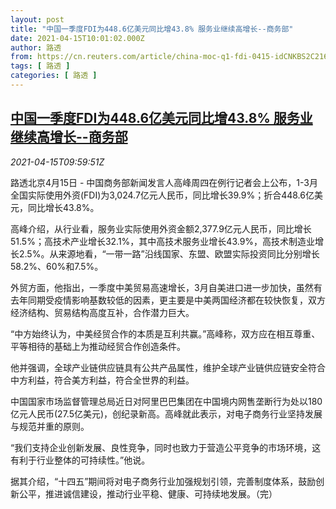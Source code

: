 ```yaml
---
layout: post
title: "中国一季度FDI为448.6亿美元同比增43.8% 服务业继续高增长--商务部"
date: 2021-04-15T10:01:02.000Z
author: 路透
from: https://cn.reuters.com/article/china-moc-q1-fdi-0415-idCNKBS2C216Z
tags: [ 路透 ]
categories: [ 路透 ]
---
```

<!--1618480862000-->
[中国一季度FDI为448.6亿美元同比增43.8% 服务业继续高增长--商务部](https://cn.reuters.com/article/china-moc-q1-fdi-0415-idCNKBS2C216Z)
------

<div>
<div><i>2021-04-15T09:59:51Z</i></div><p>路透北京4月15日 - 中国商务部新闻发言人高峰周四在例行记者会上公布，1-3月全国实际使用外资(FDI)为3,024.7亿元人民币，同比增长39.9%；折合448.6亿美元，同比增长43.8%。</p><p>高峰介绍，从行业看，服务业实际使用外资金额2,377.9亿元人民币，同比增长51.5%；高技术产业增长32.1%，其中高技术服务业增长43.9%，高技术制造业增长2.5%。从来源地看，“一带一路”沿线国家、东盟、欧盟实际投资同比分别增长58.2%、60%和7.5%。</p><p>外贸方面，他指出，一季度中美贸易高速增长，3月自美进口进一步加快，虽然有去年同期受疫情影响基数较低的因素，更主要是中美两国经济都在较快恢复，双方经济结构、贸易结构高度互补，合作潜力巨大。</p><p>“中方始终认为，中美经贸合作的本质是互利共赢。”高峰称，双方应在相互尊重、平等相待的基础上为推动经贸合作创造条件。</p><p>他并强调，全球产业链供应链具有公共产品属性，维护全球产业链供应链安全符合中方利益，符合美方利益，符合全世界的利益。</p><p>中国国家市场监督管理总局近日对阿里巴巴集团在中国境内网售垄断行为处以180亿元人民币(27.5亿美元)，创纪录新高。高峰就此表示，对电子商务行业坚持发展与规范并重的原则。</p><p>“我们支持企业创新发展、良性竞争，同时也致力于营造公平竞争的市场环境，这有利于行业整体的可持续性。”他说。</p><p>据其介绍，“十四五”期间将对电子商务行业加强规划引领，完善制度体系，鼓励创新公平，推进诚信建设，推动行业平稳、健康、可持续地发展。（完）</p>
</div>
